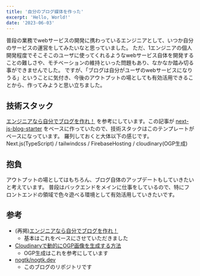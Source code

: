 ```yaml
---
title: '自分のブログ媒体を作った'
excerpt: 'Hello, World!'
date: '2023-06-03'
---
```


普段の業務でwebサービスの開発に携わっているエンジニアとして、いつか自分のサービスの運営をしてみたいなと思っていました。
ただ、1エンジニアの個人開発程度でそこそこのユーザに使ってくれるようなwebサービス自体を開発することの難しさや、モチベーションの維持といった問題もあり、なかなか踏み切る事ができませんでした。 ですが、「ブログは自分がユーザのwebサービスになりうる」ということに気付き、今後のアウトプットの場としても有効活用できることから、作ってみようと思い立ちました。

## 技術スタック
[エンジニアなら自分でブログを作れ！](https://zenn.dev/miketako3/articles/9b2b1a9ec13901) を参考にしています。この記事が [next-js-blog-starter](https://github.com/sandypockets/nextjs-blog-starter) をベースに作っていたので、技術スタックはこのテンプレートがベースになっています。
羅列しておくと大体以下の感じです。
Next.js(TypeScript) / tailwindcss / FirebaseHosting / cloudinary(OGP生成)

## 抱負
アウトプットの場としてはもちろん、ブログ自体のアップデートもしていきたいと考えています。
普段はバックエンドをメインに仕事をしているので、特にフロントエンドの領域で色々遊べる環境として有効活用していきたいです。

## 参考
- (再掲)[エンジニアなら自分でブログを作れ！](https://zenn.dev/miketako3/articles/9b2b1a9ec13901)
  - 基本はこれをベースにさせていただきました
- [Cloudinaryで動的にOGP画像を生成する方法](https://catnose.me/notes/cloudinary-dynamic-ogp-image)
  - OGP生成はこれを参考にしています
- [nogtk/nogtk.dev](https://github.com/nogtk/nogtk.dev)
  - このブログのリポジトリです
